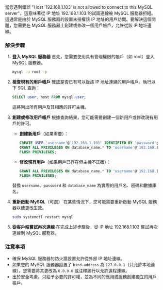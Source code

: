當您遇到錯誤 "Host '192.168.1.103' is not allowed to connect to this MySQL server"，這意味著從 IP 地址 192.168.1.103 的試圖連線被 MySQL 服務器拒絕。這通常是由於 MySQL 服務器的設置未授權該 IP 地址的用戶訪問。要解決這個問題，您需要在 MySQL 服務器上創建或修改一個用戶帳戶，允許從該 IP 地址連線。

### 解決步驟

1. **登入 MySQL 服務器**
   首先，您需要使用具有管理權限的帳戶（如 root）登入 MySQL 服務器。

   ```bash
   mysql -u root -p
   ```

2. **檢查現有的用戶帳戶**
   確認是否已有可以從該 IP 地址連線的用戶帳戶。執行以下 SQL 查詢：

   ```sql
   SELECT user, host FROM mysql.user;
   ```

   這將列出所有用戶及其相應的許可主機。

3. **創建或修改用戶帳戶**
   根據查詢結果，您可能需要創建一個新用戶或修改現有用戶的許可。

   - **創建新用戶**（如果需要）：

     ```sql
     CREATE USER 'username'@'192.168.1.103' IDENTIFIED BY 'password';
     GRANT ALL PRIVILEGES ON database_name.* TO 'username'@'192.168.1.103';
     FLUSH PRIVILEGES;
     ```

   - **修改現有用戶**（如果用戶已存在但主機不正確）：

     ```sql
     GRANT ALL PRIVILEGES ON database_name.* TO 'username'@'192.168.1.103' IDENTIFIED BY 'password';
     FLUSH PRIVILEGES;
     ```

   替換 `username`、`password` 和 `database_name` 為實際的用戶名、密碼和數據庫名。

4. **重新啟動 MySQL**（可選）
   在某些情況下，您可能需要重新啟動 MySQL 服務器以使更改生效。

   ```bash
   sudo systemctl restart mysql
   ```

5. **從客戶端嘗試再次連線**
   在完成上述步驟後，從 IP 地址 192.168.1.103 嘗試再次連線到 MySQL 服務器。

### 注意事項

- 確保 MySQL 服務器的防火牆設置允許從外部 IP 地址連線。
- 如果您的 MySQL 服務器設置了 `bind-address` 為 `127.0.0.1`（只允許本地連線），您需要將其更改為 `0.0.0.0` 或注釋該行以允許遠程連線。
- 出於安全考慮，只給予必要的許可權，並為不同的應用或服務創建獨立的用戶帳戶。